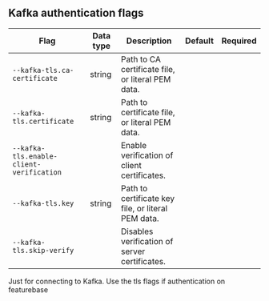 ## Kafka authentication flags

| Flag | Data type | Description | Default | Required |
|---|---|---|---|---|
| `--kafka-tls.ca-certificate` | string | Path to CA certificate file, or literal PEM data. |  |  |
| `--kafka-tls.certificate` | string | Path to certificate file, or literal PEM data. |  |  |
| `--kafka-tls.enable-client-verification` |  | Enable verification of client certificates. |  |  |
| `--kafka-tls.key` | string | Path to certificate key file, or literal PEM data. |  |  |
| `--kafka-tls.skip-verify` |  | Disables verification of server certificates. |  |  |

Just for connecting to Kafka.
Use the tls flags if authentication on featurebase
